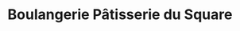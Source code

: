 ---
title: "Boulangerie Pâtisserie du Square"
url: /paris/boulangerie-patisserie-du-square/
shop: boulangerie
---